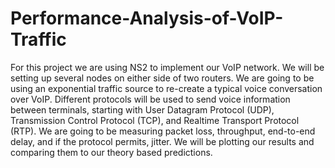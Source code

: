 # Performance-Analysis-of-VoIP-Traffic
For this project we are using NS2 to implement our VoIP network. We will be setting up several nodes on either side of two routers. We are going to be using an exponential traffic source to re-create a typical voice conversation over VoIP. Different protocols will be used to send voice information between terminals, starting with User Datagram Protocol (UDP), Transmission Control Protocol (TCP), and Realtime Transport Protocol (RTP). We are going to be measuring packet loss, throughput, end-to-end delay, and if the protocol permits, jitter. We will be plotting our results and comparing them to our theory based predictions. 
